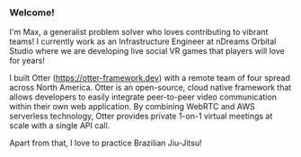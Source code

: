 ### Welcome!

I'm Max, a generalist problem solver who loves contributing to vibrant teams! I currently work as an Infrastructure Engineer at nDreams Orbital Studio where we are developing live social VR games that players will love for years!

I built Otter (https://otter-framework.dev) with a remote team of four spread across North America. Otter is an open-source, cloud native framework that allows developers to easily integrate peer-to-peer video communication within their own web application. By combining WebRTC and AWS serverless technology, Otter provides private 1-on-1 virtual meetings at scale with a single API call.

Apart from that, I love to practice Brazilian Jiu-Jitsu!
